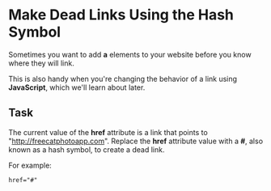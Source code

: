 # Make Dead Links Using the Hash Symbol

Sometimes you want to add **a** elements to your website before you know where they will link.

This is also handy when you're changing the behavior of a link using **JavaScript**, which we'll learn about later.

## Task
The current value of the **href** attribute is a link that points to "http://freecatphotoapp.com". Replace the **href** attribute value with a **#**, also known as a hash symbol, to create a dead link.

For example: 
``` html
href="#"
```
